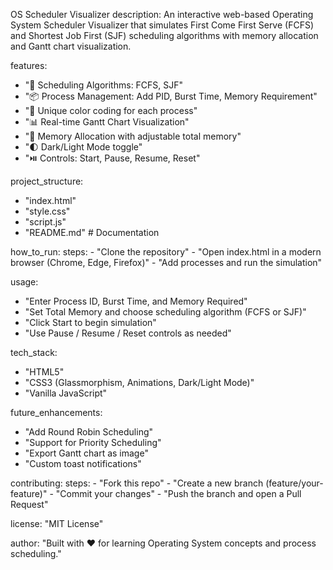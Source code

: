 OS Scheduler Visualizer
description: 
  An interactive web-based Operating System Scheduler Visualizer that simulates
  First Come First Serve (FCFS) and Shortest Job First (SJF) scheduling algorithms 
  with memory allocation and Gantt chart visualization.

features:
  - "🎯 Scheduling Algorithms: FCFS, SJF"
  - "📦 Process Management: Add PID, Burst Time, Memory Requirement"
  - "🎨 Unique color coding for each process"
  - "📊 Real-time Gantt Chart Visualization"
  - "💾 Memory Allocation with adjustable total memory"
  - "🌓 Dark/Light Mode toggle"
  - "⏯️ Controls: Start, Pause, Resume, Reset"

project_structure:
  - "index.html"
  - "style.css"
  - "script.js"
  - "README.md"   # Documentation

how_to_run:
  steps:
    - "Clone the repository"
    - "Open index.html in a modern browser (Chrome, Edge, Firefox)"
    - "Add processes and run the simulation"

usage:
  - "Enter Process ID, Burst Time, and Memory Required"
  - "Set Total Memory and choose scheduling algorithm (FCFS or SJF)"
  - "Click Start to begin simulation"
  - "Use Pause / Resume / Reset controls as needed"

tech_stack:
  - "HTML5"
  - "CSS3 (Glassmorphism, Animations, Dark/Light Mode)"
  - "Vanilla JavaScript"

future_enhancements:
  - "Add Round Robin Scheduling"
  - "Support for Priority Scheduling"
  - "Export Gantt chart as image"
  - "Custom toast notifications"

contributing:
  steps:
    - "Fork this repo"
    - "Create a new branch (feature/your-feature)"
    - "Commit your changes"
    - "Push the branch and open a Pull Request"

license: "MIT License"

author: "Built with ❤️ for learning Operating System concepts and process scheduling."
